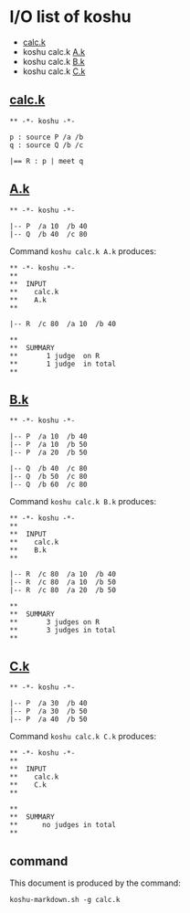 # I/O list of koshu

- [calc.k](#calck)
- koshu calc.k [A.k](#Ak)
- koshu calc.k [B.k](#Bk)
- koshu calc.k [C.k](#Ck)



## [calc.k](calc.k)

```
** -*- koshu -*-

p : source P /a /b
q : source Q /b /c

|== R : p | meet q

```



## [A.k](A.k)

```
** -*- koshu -*-

|-- P  /a 10  /b 40
|-- Q  /b 40  /c 80

```

Command `koshu calc.k A.k` produces:

```
** -*- koshu -*-
**
**  INPUT
**    calc.k
**    A.k
**

|-- R  /c 80  /a 10  /b 40

**
**  SUMMARY
**       1 judge  on R
**       1 judge  in total
**
```



## [B.k](B.k)

```
** -*- koshu -*-

|-- P  /a 10  /b 40
|-- P  /a 10  /b 50
|-- P  /a 20  /b 50

|-- Q  /b 40  /c 80
|-- Q  /b 50  /c 80
|-- Q  /b 60  /c 80

```

Command `koshu calc.k B.k` produces:

```
** -*- koshu -*-
**
**  INPUT
**    calc.k
**    B.k
**

|-- R  /c 80  /a 10  /b 40
|-- R  /c 80  /a 10  /b 50
|-- R  /c 80  /a 20  /b 50

**
**  SUMMARY
**       3 judges on R
**       3 judges in total
**
```



## [C.k](C.k)

```
** -*- koshu -*-

|-- P  /a 30  /b 40
|-- P  /a 30  /b 50
|-- P  /a 40  /b 50

```

Command `koshu calc.k C.k` produces:

```
** -*- koshu -*-
**
**  INPUT
**    calc.k
**    C.k
**

**
**  SUMMARY
**      no judges in total
**
```



## command

This document is produced by the command:

```
koshu-markdown.sh -g calc.k
```

